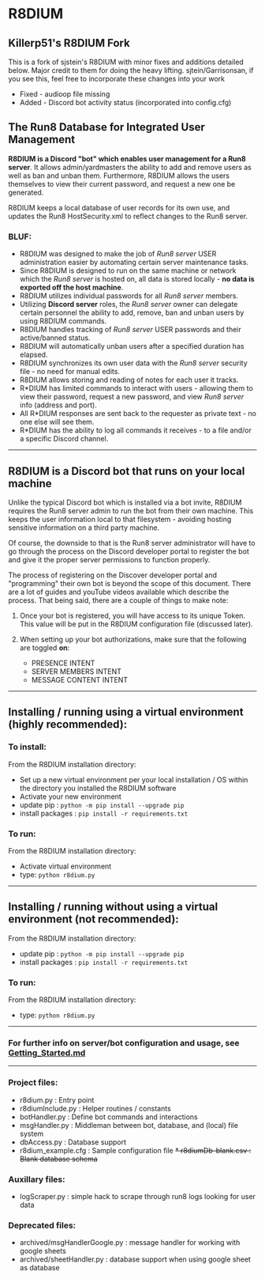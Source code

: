 # R8DIUM

## Killerp51's R8DIUM Fork
This is a fork of sjstein's R8DIUM with minor fixes and additions detailed below. Major credit to them for doing the heavy lifting. sjtein/Garrisonsan, if you see this, feel free to incorporate these changes into your work

* Fixed - audioop file missing
* Added - Discord bot activity status (incorporated into config.cfg)

## The Run8 Database for Integrated User Management

**R8DIUM is a Discord "bot" which enables user management for a Run8 server**. It allows admin/yardmasters the ability to
add and remove users as well as ban and unban them. Furthermore, R8DIUM allows the users themselves to view their
current password, and request a new one be generated.

R8DIUM keeps a local database of user records for its own use, and updates the Run8 HostSecurity.xml to reflect changes
to the Run8 server.

### BLUF:

* R8DIUM was designed to make the job of _Run8 server_ USER administration easier by automating certain server 
maintenance tasks.
* Since R8DIUM is designed to run on the same machine or network which the _Run8 server_ is hosted on, all data is stored 
locally - **no data is exported off the host machine**.
* R8DIUM utilizes individual passwords for all _Run8 server_ members. 
* Utilizing **Discord server** roles, the _Run8 server_ owner can delegate certain personnel the ability to add, remove,
ban and unban users by using R8DIUM commands. 
* R8DIUM handles tracking of _Run8 server_ USER passwords and their active/banned status. 
* R8DIUM will automatically unban users after a specified duration has elapsed. 
* R8DIUM synchronizes its own user data with the _Run8 server_ security file - no need for manual edits.
* R8DIUM allows storing and reading of notes for each user it tracks.
* R*DIUM has limited commands to interact with users - allowing them to view their password, request a new password, 
and view _Run8 server_ info (address and port).
* All R*DIUM responses are sent back to the requester as private text - no one else will see them.
* R*DIUM has the ability to log all commands it receives - to a file and/or a specific Discord channel.


---------------

## R8DIUM is a Discord bot that runs on your local machine


Unlike the typical Discord bot which is installed via a bot invite, R8DIUM requires the Run8 server admin to run the bot
from their own machine. This keeps the user information local to that filesystem - avoiding hosting sensitive
information on a third party machine.

Of course, the downside to that is the Run8 server administrator will have to go through the process on the
Discord developer portal to register the bot and give it the proper server permissions to function properly.

The process of registering on the Discover developer portal and "programming" their own bot is beyond the scope of this
document. There are a lot of guides and youTube videos available which describe the process. That being said, there are
a couple of things to make note:

1. Once your bot is registered, you will have access to its unique Token. This value will be put in the R8DIUM configuration
file (discussed later).

2. When setting up your bot authorizations, make sure that the following are toggled **on**:
   * PRESENCE INTENT
   * SERVER MEMBERS INTENT
   * MESSAGE CONTENT INTENT

----------------

## Installing / running using a virtual environment (highly recommended):

### To install:
From the R8DIUM installation directory:
* Set up a new virtual environment per your local installation / OS within the directory you installed the R8DIUM software
* Activate your new environment
* update pip : `python -m pip install --upgrade pip`
* install packages : `pip install -r requirements.txt`

### To run:
From the R8DIUM installation directory:
* Activate virtual environment
* type: `python r8dium.py`
------------
## Installing / running without using a virtual environment (not recommended):

From the R8DIUM installation directory:
* update pip : `python -m pip install --upgrade pip`
* install packages : `pip install -r requirements.txt`

### To run:
From the R8DIUM installation directory:
* type: `python r8dium.py`
------------
### For further info on server/bot configuration and usage, see [Getting_Started.md](Getting_Started.md)

---------

### Project files:

* r8dium.py : Entry point
* r8diumInclude.py : Helper routines / constants
* botHandler.py : Define bot commands and interactions
* msgHandler.py : Middleman between bot, database, and (local) file system
* dbAccess.py   : Database support
* r8dium_example.cfg : Sample configuration file
~~* r8diumDb-blank.csv : Blank database schema~~


### Auxillary files:

* logScraper.py  : simple hack to scrape through run8 logs looking for user data


### Deprecated files:

* archived/msgHandlerGoogle.py  : message handler for working with google sheets
* archived/sheetHandler.py  : database support when using google sheet as database



